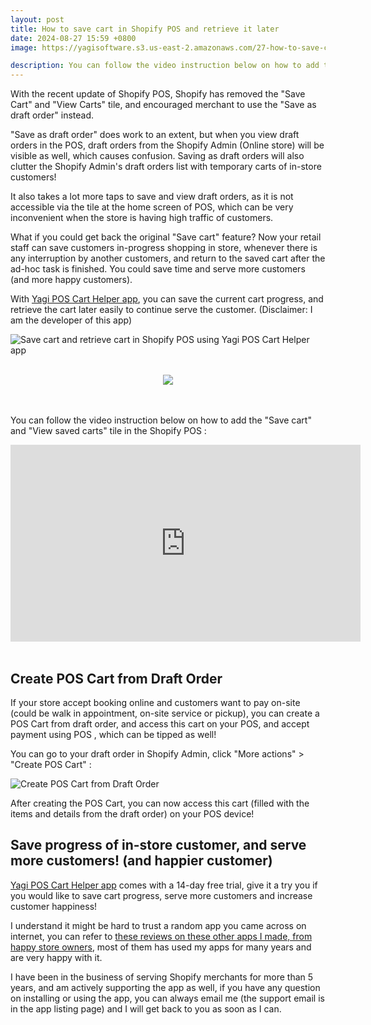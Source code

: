 ```yaml
---
layout: post
title: How to save cart in Shopify POS and retrieve it later
date: 2024-08-27 15:59 +0800
image: https://yagisoftware.s3.us-east-2.amazonaws.com/27-how-to-save-cart-in-shopify-pos/cover.png

description: You can follow the video instruction below on how to add the "Save cart" and "View saved carts" tile in the Shopify POS.
---
```



With the recent update of Shopify POS, Shopify has removed the "Save Cart" and "View Carts" tile, and encouraged merchant to use the "Save as draft order" instead.

"Save as draft order" does work to an extent, but when you view draft orders in the POS, draft orders from the Shopify Admin (Online store) will be visible as well, which causes confusion. Saving as draft orders will also clutter the Shopify Admin's draft orders list with temporary carts of in-store customers!

It also takes a lot more taps to save and view draft orders, as it is not accessible via the tile at the home screen of POS, which can be very inconvenient when the store is having high traffic of customers.

What if you could get back the original "Save cart" feature? Now your retail staff can save customers in-progress shopping in store, whenever there is any interruption by another customers, and return to the saved cart after the ad-hoc task is finished. You could save time and serve more customers (and more happy customers).

With <a href="https://apps.shopify.com/yagi-pos-cart-helper?utm_source=yagi" target="_blank">Yagi POS Cart Helper app</a>, you can save the current cart progress, and retrieve the cart later easily to continue serve the customer. (Disclaimer: I am the developer of this app)

![Save cart and retrieve cart in Shopify POS using Yagi POS Cart Helper app](https://yagisoftware.s3.us-east-2.amazonaws.com/27-how-to-save-cart-in-shopify-pos/save_cart.gif)

<br>
<div style="width: 100%; text-align: center;">
  <a href="https://apps.shopify.com/yagi-pos-cart-helper?utm_source=yagi" target="_blank"><img src="https://img.yagisoftware.com/Shopify-App-Store-Badge-Final-Black.png" style="max-width: 250px; border-radius: 0; box-shadow: none; border-width: 0;"></a>
</div>
<br><br>

You can follow the video instruction below on how to add the "Save cart" and "View saved carts" tile in the Shopify POS : 

<div class="video-container">
<iframe width="560" height="315" src="https://www.youtube.com/embed/B_qGPJnmTuY?rel=0" title="YouTube video player" frameborder="0" allow="accelerometer; autoplay; clipboard-write; encrypted-media; gyroscope; picture-in-picture" allowfullscreen></iframe>
</div>

<br>

## Create POS Cart from Draft Order

If your store accept booking online and customers want to pay on-site (could be walk in appointment, on-site service or pickup), you can create a POS Cart from draft order, and access this cart on your POS, and accept payment using POS , which can be tipped as well!

You can go to your draft order in Shopify Admin, click "More actions" > "Create POS Cart" : 

![Create POS Cart from Draft Order](https://yagisoftware.s3.us-east-2.amazonaws.com/27-how-to-save-cart-in-shopify-pos/create_draft.png)

After creating the POS Cart, you can now access this cart (filled with the items and details from the draft order) on your POS device!

## Save progress of in-store customer, and serve more customers! (and happier customer)

<a href="https://apps.shopify.com/yagi-pos-cart-helper?utm_source=yagi" target="_blank">Yagi POS Cart Helper app</a> comes with a 14-day free trial, give it a try you if you would like to save cart progress, serve more customers and increase customer happiness!

I understand it might be hard to trust a random app you came across on internet, you can refer to [these reviews on these other apps I made, from happy store owners](https://apps.shopify.com/partners/yagi-software), most of them has used my apps for many years and are very happy with it.

I have been in the business of serving Shopify merchants for more than 5 years, and am actively supporting the app as well, if you have any question on installing or using the app, you can always email me (the support email is in the app listing page) and I will get back to you as soon as I can.




